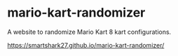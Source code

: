 # mario-kart-randomizer
A website to randomize Mario Kart 8 kart configurations.

https://smartshark27.github.io/mario-kart-randomizer/
